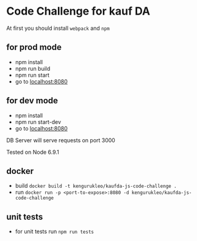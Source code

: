 # Code Challenge for kauf DA

At first you should install `webpack` and `npm`

## for prod mode
* npm install
* npm run build
* npm run start
* go to [localhost:8080](http://localhost:8080)

## for dev mode
* npm install
* npm run start-dev
* go to [localhost:8080](http://localhost:8080)

DB Server will serve requests on port 3000

Tested on Node 6.9.1

## docker
* build `docker build -t kengurukleo/kaufda-js-code-challenge .`
* run `docker run -p <port-to-expose>:8080 -d kengurukleo/kaufda-js-code-challenge`

## unit tests
* for unit tests run `npm run tests`